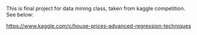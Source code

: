 This is final project for data mining class, taken from kaggle competition. See below:

https://www.kaggle.com/c/house-prices-advanced-regression-techniques
